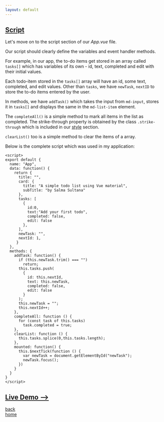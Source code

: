 ```yaml
---
layout: default
---
```


## [Script](./vue-material-app-script.html)

Let's move on to the script section of our _App.vue_ file.

Our script should clearly define the variables and event handler methods. 

For example, in our app, the to-do items get stored in an array called `tasks[]` which has variables of its own - id, text, completed and edit with their initial values. 

Each todo-item stored in the `tasks[]` array will have an id, some text, completed, and edit values. Other than `tasks`, we have `newTask`, `nextID` to store the to-do items entered by the user.

In methods, we have `addTask()` which takes the input from `md-input`, stores it in `tasks[]` and displays the same in the `md-list-item` element.

The `completeAll()` is a simple method to mark all items in the list as completed. The strike-through property is obtained by the class `.strike-through` which is included in our [style](./vue-material-app-style.html) section.

`clearList()` too is a simple method to clear the items of a array.

Below is the complete script which was used in my application: 

```
<script>
export default {
  name: "App",
  data: function() {
    return {
      title: "",
      card: {
        title: "A simple todo list using Vue material",
        subTitle: "by Salma Sultana"
      },
      tasks: [
        {
          id:0,
          text:"Add your first todo",
          completed: false,
          edit: false
        },
      ],
      newTask: "",
      nextId: 1,
     }
  },
  methods: {
    addTask: function() {
      if (this.newTask.trim() === "")
        return;
      this.tasks.push(
        {
          id: this.nextId,
          text: this.newTask,
          completed: false,
          edit: false
        }
      );
      this.newTask = "";
      this.nextId++;
    },
    completeAll: function () {
      for (const task of this.tasks)
        task.completed = true;
    },
    clearList: function () {
      this.tasks.splice(0,this.tasks.length);
    },
    mounted: function() {
      this.$nextTick(function () {
        var newTask = document.getElementById("newTask");
        newTask.focus();
      })
    }
  }
}
</script>
```

## [Live Demo -->](./vue-material-app-live-demo.html)

[back](vue-material-app-coding.html) <br>
[home](./)
